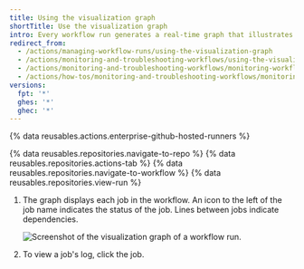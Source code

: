 ```yaml
---
title: Using the visualization graph
shortTitle: Use the visualization graph
intro: Every workflow run generates a real-time graph that illustrates the run progress. You can use this graph to monitor and debug workflows.
redirect_from:
  - /actions/managing-workflow-runs/using-the-visualization-graph
  - /actions/monitoring-and-troubleshooting-workflows/using-the-visualization-graph
  - /actions/monitoring-and-troubleshooting-workflows/monitoring-workflows/using-the-visualization-graph
  - /actions/how-tos/monitoring-and-troubleshooting-workflows/monitoring-workflows/using-the-visualization-graph
versions:
  fpt: '*'
  ghes: '*'
  ghec: '*'
---
```

 
{% data reusables.actions.enterprise-github-hosted-runners %}

{% data reusables.repositories.navigate-to-repo %}
{% data reusables.repositories.actions-tab %}
{% data reusables.repositories.navigate-to-workflow %}
{% data reusables.repositories.view-run %}

1. The graph displays each job in the workflow. An icon to the left of the job name indicates the status of the job. Lines between jobs indicate dependencies.

   ![Screenshot of the visualization graph of a workflow run.](/assets/images/help/actions/workflow-graph.png)
1. To view a job's log, click the job.
